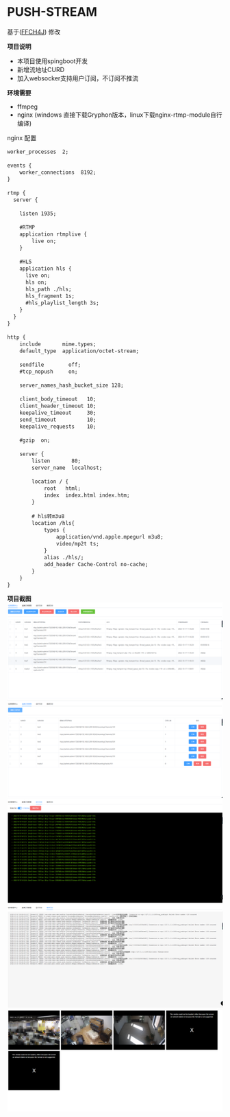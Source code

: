 <h1> PUSH-STREAM </h1>

基于([FFCH4J](https://github.com/eguid/FFCH4J)) 修改

**项目说明** 
- 本项目使用spingboot开发
- 新增流地址CURD
- 加入websocker支持用户订阅，不订阅不推流

**环境需要** 
- ffmpeg
- nginx (windows 直接下载Gryphon版本，linux下载nginx-rtmp-module自行编译)

nginx 配置
```
worker_processes  2;

events {
    worker_connections  8192;
}

rtmp {
  server {
  
    listen 1935;
    
    #RTMP
    application rtmplive {
        live on;
    }
    
    #HLS
    application hls {
      live on;
      hls on;
      hls_path ./hls;
      hls_fragment 1s;
      #hls_playlist_length 3s;
    }
  }
}

http {
    include       mime.types;
    default_type  application/octet-stream;

    sendfile        off;
    #tcp_nopush     on;

    server_names_hash_bucket_size 128;

    client_body_timeout   10;
    client_header_timeout 10;
    keepalive_timeout     30;
    send_timeout          10;
    keepalive_requests    10;

    #gzip  on;

    server {
        listen       80;
        server_name  localhost;

        location / {
            root   html;
            index  index.html index.htm;
        }
        
        # hls转m3u8
        location /hls{
            types {
                application/vnd.apple.mpegurl m3u8;
                video/mp2t ts;
            }
            alias ./hls/;
            add_header Cache-Control no-cache;
        }
    }
}

```


**项目截图** 
![Image text](https://github.com/yzcheng90/push-stream/blob/master/doc/1.png)
![Image text](https://github.com/yzcheng90/push-stream/blob/master/doc/2.png)
![Image text](https://github.com/yzcheng90/push-stream/blob/master/doc/3.png)
![Image text](https://github.com/yzcheng90/push-stream/blob/master/doc/4.png)
![Image text](https://github.com/yzcheng90/push-stream/blob/master/doc/5.png)


